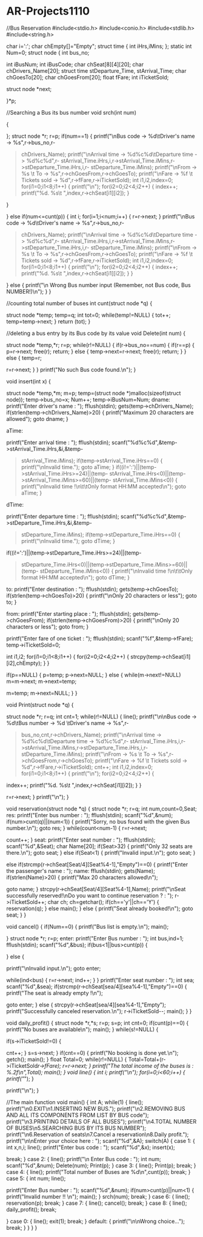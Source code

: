 # AR-Projects1110
//Bus Reservation
#include<stdio.h>
#include<conio.h>
#include<stdlib.h>
#include<string.h>

char i=':';
char chEmpty[]="Empty"; struct time
{
int iHrs,iMins;
};
static int Num=0; struct node
{
int bus_no;


int iBusNum; int iBusCode;
char chSeat[8][4][20]; char chDrivers_Name[20];
struct time stDeparture_Time, stArrival_Time; char chGoesTo[20];
char chGoesFrom[20]; float fFare;
int iTicketSold;

struct node *next;


}*p;


//Searching a Bus its bus number void srch(int num)


{

};
struct node *r; r=p; if(num==1)
{
printf("\nBus	code	->	%d\tDriver's	name	->	%s",r->bus_no,r-
>chDrivers_Name);
printf("\nArrival	time	->	%d%c%d\tDeparture	time	->	%d%c%d",r-
>stArrival_Time.iHrs,i,r->stArrival_Time.iMins,r->stDeparture_Time.iHrs,i,r-
>stDeparture_Time.iMins);
printf("\nFrom -> %s \t To -> %s",r->chGoesFrom,r->chGoesTo); printf("\nFare -> %f \t Tickets sold -> %d",r->fFare,r->iTicketSold); int i1,i2,index=0;
for(i1=0;i1<8;i1++)
{
printf("\n"); for(i2=0;i2<4;i2++)
{
index++;
printf("%d. %s\t ",index,r->chSeat[i1][i2]);
}

}


}
else if(num<=cunt(p))
{
int i; for(i=1;i<num;i++)
{
r=r->next;
}
printf("\nBus	code	->	%d\tDriver's	name	->	%s",r->bus_no,r-
>chDrivers_Name);
printf("\nArrival	time	->	%d%c%d\tDeparture	time	->	%d%c%d",r-
>stArrival_Time.iHrs,i,r->stArrival_Time.iMins,r->stDeparture_Time.iHrs,i,r-
>stDeparture_Time.iMins);
printf("\nFrom -> %s \t To -> %s",r->chGoesFrom,r->chGoesTo); printf("\nFare -> %f \t Tickets sold -> %d",r->fFare,r->iTicketSold); int i1,i2,index=0;
for(i1=0;i1<8;i1++)
{
printf("\n"); for(i2=0;i2<4;i2++)
{
index++;
printf("%d. %s\t ",index,r->chSeat[i1][i2]);
}
}

}
else
{
printf("\n Wrong Bus number input (Remember, not Bus code, Bus NUMBER!)\n");
}
}








//counting total number of buses int cunt(struct node *q)
{


struct node *temp; temp=q;
int tot=0; while(temp!=NULL)
{
tot++;
temp=temp->next;
}
return (tot);
}


//deleting a bus entry by its Bus code by its value void Delete(int num)
{


struct node *temp,*r; r=p; while(r!=NULL)
{
if(r->bus_no==num)
{
if(r==p)
{
p=r->next; free(r); return;
}
else
{
temp->next=r->next; free(r);
return;
}
}
else
{
temp=r;

r=r->next;
}
}
printf("No such Bus code found.\n");
}



void insert(int x)
{


struct node *temp,*m; m=p;
temp=(struct node *)malloc(sizeof(struct node)); temp->bus_no=x;
Num++;
temp->iBusNum=Num; dname:
printf("Enter driver's name : "); fflush(stdin);
gets(temp->chDrivers_Name); if(strlen(temp->chDrivers_Name)>20)
{
printf("Maximum 20 characters are allowed"); goto dname;
}


aTime:

printf("Enter arrival time : "); fflush(stdin);
scanf("%d%c%d",&temp->stArrival_Time.iHrs,&i,&temp-
>stArrival_Time.iMins);
if(temp->stArrival_Time.iHrs==0)
{
printf("\nInvalid time."); goto aTime;
}
if((i!=':')||(temp->stArrival_Time.iHrs>=24)||(temp-
>stArrival_Time.iHrs<0)||(temp->stArrival_Time.iMins>=60)||(temp-
>stArrival_Time.iMins<0))
{
printf("\nInvalid time !\n\t\tOnly format HH:MM accepted\n"); goto aTime;
}


dTime:


printf("Enter departure time : "); fflush(stdin);
scanf("%d%c%d",&temp->stDeparture_Time.iHrs,&i,&temp-
>stDeparture_Time.iMins);
if(temp->stDeparture_Time.iHrs==0)
{
printf("\nInvalid time."); goto dTime;
}

if((i!=':')||(temp->stDeparture_Time.iHrs>=24)||(temp-
>stDeparture_Time.iHrs<0)||(temp->stDeparture_Time.iMins>=60)||(temp-
>stDeparture_Time.iMins<0))
{
printf("\nInvalid time !\n\t\tOnly format HH:MM accepted\n"); goto dTime;
}


to:
printf("Enter destination : "); fflush(stdin);
gets(temp->chGoesTo); if(strlen(temp->chGoesTo)>20)
{
printf("\nOnly 20 characters or less"); goto to;
}


from:
printf("Enter starting place : "); fflush(stdin);
gets(temp->chGoesFrom); if(strlen(temp->chGoesFrom)>20)
{
printf("\nOnly 20 characters or less"); goto from;
}


printf("Enter fare of one ticket : "); fflush(stdin);
scanf("%f",&temp->fFare); temp->iTicketSold=0;

int i1,i2; for(i1=0;i1<8;i1++)
{
for(i2=0;i2<4;i2++)
{
strcpy(temp->chSeat[i1][i2],chEmpty);
}
}







if(p==NULL)
{
p=temp;
p->next=NULL;
}
else
{
while(m->next!=NULL) m=m->next;
m->next=temp;

m=temp;
m->next=NULL;
}
}


void Print(struct node *q)
{


struct node *r; r=q;
int cnt=1; while(r!=NULL)
{
line();
printf("\n\nBus code -> %d\tBus number -> %d \tDriver's name -> %s",r-
>bus_no,cnt,r->chDrivers_Name);
printf("\nArrival	time	->	%d%c%d\tDeparture	time	->	%d%c%d",r-
>stArrival_Time.iHrs,i,r->stArrival_Time.iMins,r->stDeparture_Time.iHrs,i,r-
>stDeparture_Time.iMins);
printf("\nFrom -> %s \t To -> %s",r->chGoesFrom,r->chGoesTo); printf("\nFare -> %f \t Tickets sold -> %d",r->fFare,r->iTicketSold); cnt++;
int i1,i2,index=0; for(i1=0;i1<8;i1++)
{
printf("\n"); for(i2=0;i2<4;i2++)
{

index++;
printf("%d. %s\t ",index,r->chSeat[i1][i2]);
}
}


r=r->next;
}
printf("\n");
}


void reservation(struct node *q)
{
struct node *r; r=q;
int num,count=0,Seat; res:
printf("Enter bus number : "); fflush(stdin); scanf("%d",&num); if(num>cunt(q)||(num<1))
{
printf("Sorry, no bus found with the given Bus number.\n"); goto res;
}
while(count<num-1)
{
r=r->next;

count++;
}
seat:
printf("Enter seat number : "); fflush(stdin); scanf("%d",&Seat);
char Name[20]; if(Seat>32)
{
printf("Only 32 seats are there.\n"); goto seat;
}
else if(Seat<1)
{
printf("Invalid input.\n"); goto seat;
}


else if(strcmp(r->chSeat[Seat/4][Seat%4-1],"Empty")==0)
{
printf("Enter the passenger's name : "); name:
fflush(stdin); gets(Name); if(strlen(Name)>20)
{
printf("Max 20 characters allowed\n");

goto name;
}
strcpy(r->chSeat[Seat/4][Seat%4-1],Name);
printf("\nSeat	successfully	reserved!\nDo	you	want	to	continue reservation ? : ");
r->iTicketSold++; char ch; ch=getchar(); if(ch=='y'||ch=='Y')
{
reservation(q);
}
else
main();
}
else
{
printf("Seat already booked!\n"); goto seat;
}
}


void cancel()
{
if(Num==0)
{
printf("Bus list is empty.\n"); main();

}
struct node *r; r=p;
enter:
printf("Enter Bus number : "); int bus,ind=1;
fflush(stdin); scanf("%d",&bus); if(bus<1||bus>cunt(p))
{




}
else
{

printf("\nInvalid input.\n"); goto enter;

while(ind<bus)
{
r=r->next; ind++;
}
}
printf("Enter seat number : "); int sea;
scanf("%d",&sea);
if(strcmp(r->chSeat[sea/4][sea%4-1],"Empty")==0)
{
printf("The seat is already empty !\n");

goto enter;
}
else
{
strcpy(r->chSeat[sea/4][sea%4-1],"Empty"); printf("Successfully canceled reservation.\n"); r->iTicketSold--;
main();
}
}


void daily_profit()
{
struct node *r,*s; r=p;
s=p;
int cnt=0; if(cunt(p)==0)
{
printf("No buses are available\n"); main();
}
while(s!=NULL)
{


if(s->iTicketSold!=0)
{

cnt++;
}
s=s->next;
}
if(cnt==0)
{
printf("No booking is done yet.\n"); getch();
main();
}
float Total=0; while(r!=NULL)
{
Total=Total+(r->iTicketSold*r->fFare); r=r->next;
}
printf("The total income of the buses is : %.2f\n",Total); main();
}
void line()
{
int i; printf("\n");
for(i=0;i<60;i++)
{
printf("*");
}

printf("\n");
}


//The main function void main()
{
int A; while(1)
{
line();
printf("\n0.EXIT\n1.INSERTING NEW BUS.");
printf("\n2.REMOVING BUS AND ALL ITS COMPONENTS FROM LIST BY BUS code");
printf("\n3.PRINTING DETAILS OF ALL BUSES");
printf("\n4.TOTAL NUMBER OF BUSES\n5.SEARCHING BUS BY ITS BUS NUMBER");
printf("\n6.Reservation of seats\n7.Cancel a reservation\n8.Daily profit."); printf("\n\nEnter your choice here : ");
scanf("%d",&A); switch(A)
{
case 1:
{
int x,n,i;
line();
printf("Enter bus code : "); scanf("%d",&x);
insert(x);

break;
}
case 2:
{
line();
printf("\n Enter Bus code : "); int num;
scanf("%d",&num); Delete(num); Print(p);
}
case 3:
{
line();
Print(p); break;
}
case 4:
{
line();
printf("Total number of Buses are %d\n",cunt(p)); break;
}
case 5:
{
int num; line();

printf("Enter Bus number : "); scanf("%d",&num); if(num>cunt(p)||num<1)
{
printf("Invalid number !! \n"); main();
}
srch(num); break;
}
case 6:
{
line(); reservation(p); break;
}
case 7:
{
line();
cancel(); break;
}
case 8:
{
line(); daily_profit(); break;

}
case 0:
{
line();
exit(1); break;
}
default:
{
printf("\n\nWrong choice..."); break;
}
}
}
}
